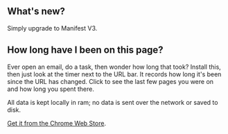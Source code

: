 ## What's new?
Simply upgrade to Manifest V3. 

## How long have I been on this page?

Ever open an email, do a task, then wonder how long that took?  Install this,
then just look at the timer next to the URL bar.  It records how long it's been
since the URL has changed.  Click to see the last few pages you were on and how
long you spent there.

All data is kept locally in ram; no data is sent over the network or saved to
disk.

[Get it from the Chrome Web Store](https://chromewebstore.google.com/detail/page-timer-v3/pmajppgebfjdjocmhjeoggnffafnbejk).